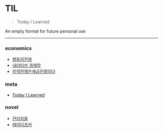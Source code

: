 # TIL

> Today I Learned

An empty format for future personal use 

---

### economics

- [행동의전염](economics/행동의전염.md)
- [내러티브 경제학](economics/내러티브-경제학.md)
- [무역전쟁은계급전쟁이다](economics/무역전쟁은계급전쟁이다.md)

### meta

- [Today I Learned](meta/today-i-learned.md)

### novel

- [관리자들](novel/관리자들.md)
- [레이디조커](novel/레이디조커.md)

